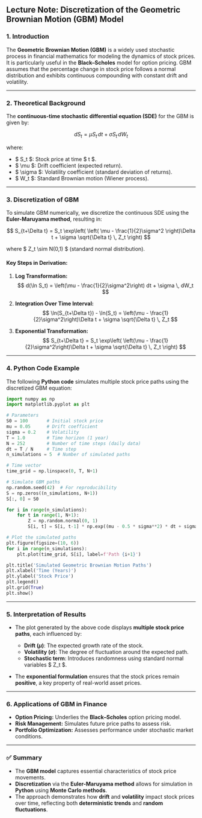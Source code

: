 ## **Lecture Note: Discretization of the Geometric Brownian Motion (GBM) Model**

### **1. Introduction**
The **Geometric Brownian Motion (GBM)** is a widely used stochastic process in financial mathematics for modeling the dynamics of stock prices. It is particularly useful in the **Black–Scholes** model for option pricing. GBM assumes that the percentage change in stock price follows a normal distribution and exhibits continuous compounding with constant drift and volatility.

---

### **2. Theoretical Background**

The **continuous-time stochastic differential equation (SDE)** for the GBM is given by:

$$
dS_t = \mu S_t \, dt + \sigma S_t \, dW_t
$$

where:  
- $ S_t $: Stock price at time $ t $.  
- $ \mu $: Drift coefficient (expected return).  
- $ \sigma $: Volatility coefficient (standard deviation of returns).  
- $ W_t $: Standard Brownian motion (Wiener process).

---

### **3. Discretization of GBM**

To simulate GBM numerically, we discretize the continuous SDE using the **Euler-Maruyama method**, resulting in:

$$
S_{t+\Delta t} = S_t \exp\left( \left( \mu - \frac{1}{2}\sigma^2 \right)\Delta t + \sigma \sqrt{\Delta t} \, Z_t \right)
$$

where $ Z_t \sim N(0,1) $ (standard normal distribution).

#### **Key Steps in Derivation:**
1. **Log Transformation:**
   $$
   d(\ln S_t) = \left(\mu - \frac{1}{2}\sigma^2\right) dt + \sigma \, dW_t
   $$

2. **Integration Over Time Interval:**
   $$
   \ln(S_{t+\Delta t}) - \ln(S_t) = \left(\mu - \frac{1}{2}\sigma^2\right)\Delta t + \sigma \sqrt{\Delta t} \, Z_t
   $$

3. **Exponential Transformation:**
   $$
   S_{t+\Delta t} = S_t \exp\left( \left(\mu - \frac{1}{2}\sigma^2\right)\Delta t + \sigma \sqrt{\Delta t} \, Z_t \right)
   $$

---

### **4. Python Code Example**

The following **Python code** simulates multiple stock price paths using the discretized GBM equation:

```python
import numpy as np
import matplotlib.pyplot as plt

# Parameters
S0 = 100       # Initial stock price
mu = 0.05      # Drift coefficient
sigma = 0.2    # Volatility
T = 1.0        # Time horizon (1 year)
N = 252        # Number of time steps (daily data)
dt = T / N     # Time step
n_simulations = 5  # Number of simulated paths

# Time vector
time_grid = np.linspace(0, T, N+1)

# Simulate GBM paths
np.random.seed(42)  # For reproducibility
S = np.zeros((n_simulations, N+1))
S[:, 0] = S0

for i in range(n_simulations):
    for t in range(1, N+1):
        Z = np.random.normal(0, 1)
        S[i, t] = S[i, t-1] * np.exp((mu - 0.5 * sigma**2) * dt + sigma * np.sqrt(dt) * Z)

# Plot the simulated paths
plt.figure(figsize=(10, 6))
for i in range(n_simulations):
    plt.plot(time_grid, S[i], label=f'Path {i+1}')

plt.title('Simulated Geometric Brownian Motion Paths')
plt.xlabel('Time (Years)')
plt.ylabel('Stock Price')
plt.legend()
plt.grid(True)
plt.show()
```

---

### **5. Interpretation of Results**

- The plot generated by the above code displays **multiple stock price paths**, each influenced by:
  - **Drift ($\mu$)**: The expected growth rate of the stock.
  - **Volatility ($\sigma$)**: The degree of fluctuation around the expected path.
  - **Stochastic term**: Introduces randomness using standard normal variables $ Z_t $.

- The **exponential formulation** ensures that the stock prices remain **positive**, a key property of real-world asset prices.

---

### **6. Applications of GBM in Finance**
- **Option Pricing:** Underlies the **Black–Scholes** option pricing model.
- **Risk Management:** Simulates future price paths to assess risk.
- **Portfolio Optimization:** Assesses performance under stochastic market conditions.

---

### ✅ **Summary**
- The **GBM model** captures essential characteristics of stock price movements.  
- **Discretization** via the **Euler-Maruyama method** allows for simulation in **Python** using **Monte Carlo methods**.  
- The approach demonstrates how **drift** and **volatility** impact stock prices over time, reflecting both **deterministic trends** and **random fluctuations**.
